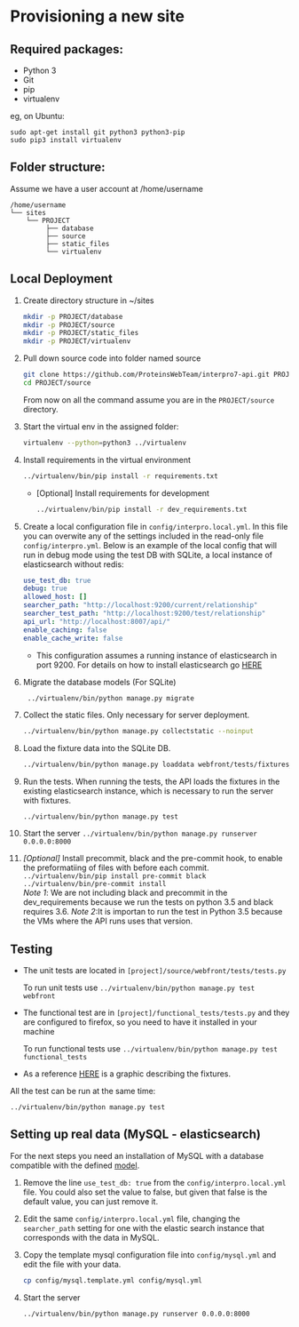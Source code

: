 Provisioning a new site
=======================

## Required packages:

* Python 3
* Git
* pip
* virtualenv

eg, on Ubuntu:

    sudo apt-get install git python3 python3-pip
    sudo pip3 install virtualenv

## Folder structure:
Assume we have a user account at /home/username

```
/home/username
└── sites
    └── PROJECT
         ├── database
         ├── source
         ├── static_files
         └── virtualenv
```

## Local Deployment

1.  Create directory structure in ~/sites

    ```bash
    mkdir -p PROJECT/database
    mkdir -p PROJECT/source
    mkdir -p PROJECT/static_files
    mkdir -p PROJECT/virtualenv
    ```

2.  Pull down source code into folder named source

    ```bash
    git clone https://github.com/ProteinsWebTeam/interpro7-api.git PROJECT/source
    cd PROJECT/source
    ```

    From now on all the command assume you are in the ```PROJECT/source``` directory.

3.  Start the virtual env in the assigned folder:

    ```bash
    virtualenv --python=python3 ../virtualenv
    ```

4.  Install requirements in the virtual environment

    ```bash
    ../virtualenv/bin/pip install -r requirements.txt
    ```
    
    *  [Optional] Install requirements for development

        ```bash
        ../virtualenv/bin/pip install -r dev_requirements.txt
        ```

5.  Create a local configuration file in `config/interpro.local.yml`. 
    In this file you can overwite any of the settings included in the read-only file `config/interpro.yml`.
    Below is an example of the local config that will run in debug mode using the test DB with SQLite, a local instance of elasticsearch without redis:
    ```yaml
    use_test_db: true
    debug: true
    allowed_host: []
    searcher_path: "http://localhost:9200/current/relationship"
    searcher_test_path: "http://localhost:9200/test/relationship"
    api_url: "http://localhost:8007/api/"
    enable_caching: false
    enable_cache_write: false

    ```
    
    *   This configuration assumes a running instance of elasticsearch in port 9200. For details on how to install elasticsearch go
        [HERE](https://www.elastic.co/guide/en/elasticsearch/reference/current/_installation.html)
 
6.  Migrate the database models (For SQLite)

    ```bash
     ../virtualenv/bin/python manage.py migrate
    ```

7.  Collect the static files. Only necessary for server deployment.

    ```bash
    ../virtualenv/bin/python manage.py collectstatic --noinput
    ```

8.  Load the fixture data into the SQLite DB.
    ```bash
    ../virtualenv/bin/python manage.py loaddata webfront/tests/fixtures_*.json
    ```

9.  Run the tests. When running the tests, the API loads the fixtures in the existing elasticsearch instance, which is necessary to run the server with fixtures.
    ```
    ../virtualenv/bin/python manage.py test
    ```

10.  Start the server
    ```
    ../virtualenv/bin/python manage.py runserver 0.0.0.0:8000
    ```

11.  _[Optional]_ Install precommit, black and the pre-commit hook, to enable the preformatiing of files with before each commit.
    ```
    ../virtualenv/bin/pip install pre-commit black
    ../virtualenv/bin/pre-commit install
    ```  
    *Note 1*: We are not including black and precommit in the dev_requirements because we run the tests on python 3.5 and black requires 3.6.
    *Note 2*:It is importan to run the test in Python 3.5 because the VMs where the API runs uses that version.
      


## Testing

*   The unit tests are located in ```[project]/source/webfront/tests/tests.py```

    To run unit tests use ```../virtualenv/bin/python manage.py test webfront```

*   The functional test are in ```[project]/functional_tests/tests.py``` and they are configured to firefox, so you need
    to have it installed in your machine

    To run functional tests use ```../virtualenv/bin/python manage.py test functional_tests```

*   As a reference [HERE](https://docs.google.com/presentation/d/13_a6IbTq8KPGRH5AhsauEDJt4jEXNsT7DFdg1PNn4_I/edit?usp=sharing) is a graphic describing the fixtures.

All the test can be run at the same time:

```../virtualenv/bin/python manage.py test```

## Setting up real data (MySQL - elasticsearch)

For the next steps you need an installation of MySQL with a database compatible with the defined [model](https://github.com/ProteinsWebTeam/interpro7-api/blob/master/webfront/models/interpro_new.py). 

1.  Remove the line `use_test_db: true` from the `config/interpro.local.yml` file. 
    You could also set the value to false, but given that false is the default value, you can just remove it.

2.  Edit the same `config/interpro.local.yml` file, changing the `searcher_path` setting for one with the elastic search instance that corresponds with the data in MySQL.

3.  Copy the template mysql configuration file into `config/mysql.yml` and edit the file with your data.
    ```bash
    cp config/mysql.template.yml config/mysql.yml 
    ```
    
3.  Start the server
    ```
    ../virtualenv/bin/python manage.py runserver 0.0.0.0:8000
    ```
